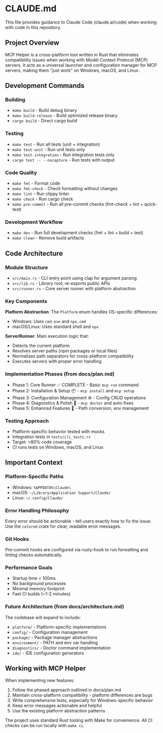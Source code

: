 # CLAUDE.md

This file provides guidance to Claude Code (claude.ai/code) when working with code in this repository.

## Project Overview

MCP Helper is a cross-platform tool written in Rust that eliminates compatibility issues when working with Model Context Protocol (MCP) servers. It acts as a universal launcher and configuration manager for MCP servers, making them "just work" on Windows, macOS, and Linux.

## Development Commands

### Building
- `make build` - Build debug binary
- `make build-release` - Build optimized release binary
- `cargo build` - Direct cargo build

### Testing
- `make test` - Run all tests (unit + integration)
- `make test-unit` - Run unit tests only
- `make test-integration` - Run integration tests only
- `cargo test -- --nocapture` - Run tests with output

### Code Quality
- `make fmt` - Format code
- `make fmt-check` - Check formatting without changes
- `make lint` - Run clippy linter
- `make check` - Run cargo check
- `make pre-commit` - Run all pre-commit checks (fmt-check + lint + quick-test)

### Development Workflow
- `make dev` - Run full development checks (fmt + lint + build + test)
- `make clean` - Remove build artifacts

## Code Architecture

### Module Structure
- `src/main.rs` - CLI entry point using clap for argument parsing
- `src/lib.rs` - Library root, re-exports public APIs
- `src/runner.rs` - Core server runner with platform abstraction

### Key Components

**Platform Abstraction**: The `Platform` enum handles OS-specific differences:
- Windows: Uses `cmd.exe` and `npx.cmd`
- macOS/Linux: Uses standard shell and `npx`

**ServerRunner**: Main execution logic that:
- Detects the current platform
- Resolves server paths (npm packages or local files)
- Normalizes path separators for cross-platform compatibility
- Executes servers with proper error handling

### Implementation Phases (from docs/plan.md)
- Phase 1: Core Runner ✅ COMPLETE - Basic `mcp run` command
- Phase 2: Installation & Setup 📦 - `mcp install` and `mcp setup`
- Phase 3: Configuration Management ⚙️ - Config CRUD operations
- Phase 4: Diagnostics & Polish 🏥 - `mcp doctor` and auto-fixes
- Phase 5: Enhanced Features 🚀 - Path conversion, env management

### Testing Approach
- Platform-specific behavior tested with mocks
- Integration tests in `tests/cli_tests.rs`
- Target: >80% code coverage
- CI runs tests on Windows, macOS, and Linux

## Important Context

### Platform-Specific Paths
- Windows: `%APPDATA%\Claude\`
- macOS: `~/Library/Application Support/Claude/`
- Linux: `~/.config/Claude/`

### Error Handling Philosophy
Every error should be actionable - tell users exactly how to fix the issue. Use the `colored` crate for clear, readable error messages.

### Git Hooks
Pre-commit hooks are configured via rusty-hook to run formatting and linting checks automatically.

### Performance Goals
- Startup time < 100ms
- No background processes
- Minimal memory footprint
- Fast CI builds (~1-2 minutes)

### Future Architecture (from docs/architecture.md)
The codebase will expand to include:
- `platform/` - Platform-specific implementations
- `config/` - Configuration management
- `package/` - Package manager abstractions
- `environment/` - PATH and env var handling
- `diagnostics/` - Doctor command implementation
- `ide/` - IDE configuration generators

## Working with MCP Helper

When implementing new features:
1. Follow the phased approach outlined in docs/plan.md
2. Maintain cross-platform compatibility - platform differences are bugs
3. Write comprehensive tests, especially for Windows-specific behavior
4. Keep error messages actionable and helpful
5. Use the existing platform abstraction patterns

The project uses standard Rust tooling with Make for convenience. All CI checks can be run locally with `make ci`.